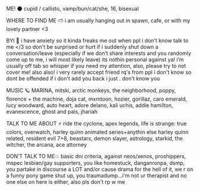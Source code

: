  ME! 🌑
cupid / callisto, vamp/bun/cat/she, 16, bisexual

WHERE TO FIND ME ⛅️
i am usually hanging out in spawn, cafe, or with my lovely partner <3


BYI 💫
i have anxiety so it kinda freaks me out when ppl i don't know talk to me </3 so don't be surprised or hurt if i suddenly shut down a conversation/leave (especially if we don’t share interests and you randomly come up to me, i will most likely leave) its nothin personal against ya! i’m usually off tab so whisper if you need my attention, also, please try to not cover me! also also! i very rarely accept friend rq's from ppl i don't know so
dont be offended if i don't add you back i just . don't know you





MUSIC 🪐
MARINA, mitski, arctic monkeys, the neighborhood, poppy, florence + the machine, doja cat, mxmtoon, hozier, gorillaz, caro emerald, lucy woodward, auto heart, adore delano, kali uchis, addie hamilton, evanescence, ghost and pals, jhariah 




TALK TO ME ABOUT ⚡️
ride the cyclone, apex legends, life is strange: true colors, overwatch, harley quinn animated series+anythin else harley quinn related, resident evil 7+8, beastars, demon slayer, astrology, starkid, the witcher, the arcana, ace attorney  





DON’T TALK TO ME💥
basic dni criteria, against neos/xenos, proshippers, mspec lesbian/gay supporters, 
you like homestuck, danganronpa, dsmp, you partake in discourse a LOT and/or cause drama for the hell of it, we r on a funny pony game shut up, you traumadump...i'm not ur therapist and no one else on here is either, also pls don't rp w me
